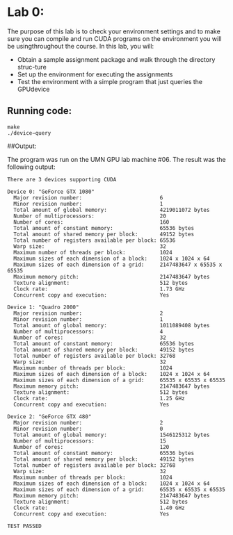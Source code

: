 # Lab 0:

The purpose of this lab is to check your environment settings and to make sure you can compile and run CUDA programs on the environment you will be usingthroughout the course.  In this lab, you will:
- Obtain a sample assignment package and walk through the directory struc-ture
- Set up the environment for executing the assignments
- Test the environment with a simple program that just queries the GPUdevice

## Running code:
```
make
./device−query
```

##Output:

The program was run on the UMN GPU lab machine #06. The result was the following output:

```
There are 3 devices supporting CUDA

Device 0: "GeForce GTX 1080"
  Major revision number:                         6
  Minor revision number:                         1
  Total amount of global memory:                 4219011072 bytes
  Number of multiprocessors:                     20
  Number of cores:                               160
  Total amount of constant memory:               65536 bytes
  Total amount of shared memory per block:       49152 bytes
  Total number of registers available per block: 65536
  Warp size:                                     32
  Maximum number of threads per block:           1024
  Maximum sizes of each dimension of a block:    1024 x 1024 x 64
  Maximum sizes of each dimension of a grid:     2147483647 x 65535 x 65535
  Maximum memory pitch:                          2147483647 bytes
  Texture alignment:                             512 bytes
  Clock rate:                                    1.73 GHz
  Concurrent copy and execution:                 Yes

Device 1: "Quadro 2000"
  Major revision number:                         2
  Minor revision number:                         1
  Total amount of global memory:                 1011089408 bytes
  Number of multiprocessors:                     4
  Number of cores:                               32
  Total amount of constant memory:               65536 bytes
  Total amount of shared memory per block:       49152 bytes
  Total number of registers available per block: 32768
  Warp size:                                     32
  Maximum number of threads per block:           1024
  Maximum sizes of each dimension of a block:    1024 x 1024 x 64
  Maximum sizes of each dimension of a grid:     65535 x 65535 x 65535
  Maximum memory pitch:                          2147483647 bytes
  Texture alignment:                             512 bytes
  Clock rate:                                    1.25 GHz
  Concurrent copy and execution:                 Yes

Device 2: "GeForce GTX 480"
  Major revision number:                         2
  Minor revision number:                         0
  Total amount of global memory:                 1546125312 bytes
  Number of multiprocessors:                     15
  Number of cores:                               120
  Total amount of constant memory:               65536 bytes
  Total amount of shared memory per block:       49152 bytes
  Total number of registers available per block: 32768
  Warp size:                                     32
  Maximum number of threads per block:           1024
  Maximum sizes of each dimension of a block:    1024 x 1024 x 64
  Maximum sizes of each dimension of a grid:     65535 x 65535 x 65535
  Maximum memory pitch:                          2147483647 bytes
  Texture alignment:                             512 bytes
  Clock rate:                                    1.40 GHz
  Concurrent copy and execution:                 Yes

TEST PASSED
```
